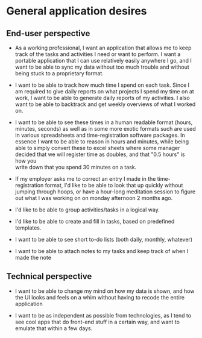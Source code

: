 # General application desires

## End-user perspective

* As a working professional, I want an application that allows me to keep track of the tasks and activities 
I need or want to perform. I want a portable application that I can use relatively easily anywhere I go, 
and I want to be able to sync my data without too much trouble and without being stuck to a proprietary 
format. 

* I want to be able to track how much time I spend on each task. Since I am required to give daily reports on
what projects I spend my time on at work, I want to be able to generate daily reports of my activities.
I also want to be able to backtrack and get weekly overviews of what I worked on.

* I want to be able to see these times in a human readable format (hours, minutes, seconds) as well as in some
more exotic formats such are used in various spreadsheets and time-registration software packages.
In essence I want to be able to reason in hours and minutes, while being able to simply convert these to 
excel sheets where some manager decided that we will register time as doubles, and that "0.5 hours" is how you  
write down that you spend 30 minutes on a task.

* If my employer asks me to correct an entry I made in the time-registration format, I'd like to be able to look that up quickly
without jumping through hoops, or have a hour-long meditation session to figure out what I was working on on monday afternoon 2 months ago.

* I'd like to be able to group activities/tasks in a logical way.

* I'd like to be able to create and fill in tasks, based on predefined templates.

* I want to be able to see short to-do lists (both daily, monthly, whatever)

* I want to be able to attach notes to my tasks and keep track of when I made the note


## Technical perspective

* I want to be able to change my mind on how my data is shown, and how the UI looks and feels on a whim without having to recode the entire application

* I want to be as independent as possible from technologies, as I tend to see cool apps that do front-end stuff in a certain way, and want to
emulate that within a few days.